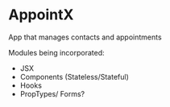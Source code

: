# AppointX

App that manages contacts and appointments

Modules being incorporated:

- JSX
- Components (Stateless/Stateful)
- Hooks
- PropTypes/ Forms?
